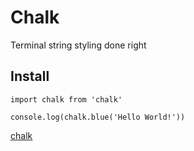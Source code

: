 # Chalk

  Terminal string styling done right

## Install

```shell
import chalk from 'chalk'

console.log(chalk.blue('Hello World!'))
```

[chalk](https://github.com/chalk/chalk)